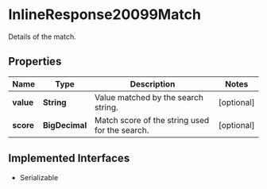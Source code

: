 

# InlineResponse20099Match

Details of the match.

## Properties

Name | Type | Description | Notes
------------ | ------------- | ------------- | -------------
**value** | **String** | Value matched by the search string. |  [optional]
**score** | **BigDecimal** | Match score of the string used for the search. |  [optional]


## Implemented Interfaces

* Serializable


